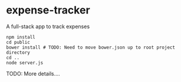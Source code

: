# expense-tracker
A full-stack app to track expenses

```
npm install
cd public
bower install # TODO: Need to move bower.json up to root project directory
cd ..
node server.js
```

TODO: More details....
